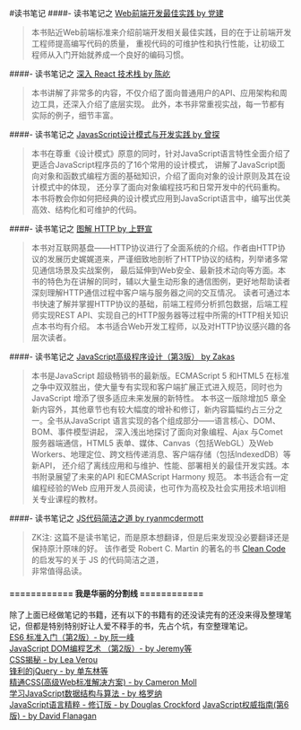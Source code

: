 #读书笔记
####- 读书笔记之 [Web前端开发最佳实践 by 党建](./ZKReadingNotes/TheBestPracticeOfWebDev/README.md)  
> 本书贴近Web前端标准来介绍前端开发相关最佳实践，目的在于让前端开发工程师提高编写代码的质量，
重视代码的可维护性和执行性能，让初级工程师从入门开始就养成一个良好的编码习惯。

####- 读书笔记之 [深入 React 技术栈 by 陈屹](./ZKReadingNotes/ReactStack/README.md)  
> 本书讲解了非常多的内容，不仅介绍了面向普通用户的API、应用架构和周边工具，还深入介绍了底层实现。
此外，本书非常重视实战，每一节都有实际的例子，细节丰富。

####- 读书笔记之 [JavasScript设计模式与开发实践 by 曾探](./ZKReadingNotes/DesignPattern/README.md)
> 本书在尊重《设计模式》原意的同时，针对JavaScript语言特性全面介绍了更适合JavaScript程序员的了16个常用的设计模式，
讲解了JavaScript面向对象和函数式编程方面的基础知识，介绍了面向对象的设计原则及其在设计模式中的体现，
还分享了面向对象编程技巧和日常开发中的代码重构。本书将教会你如何把经典的设计模式应用到JavaScript语言中，编写出优美高效、结构化和可维护的代码。

####- 读书笔记之 [图解 HTTP by 上野宣](./HTTP/README.md)  
> 本书对互联网基盘——HTTP协议进行了全面系统的介绍。作者由HTTP协议的发展历史娓娓道来，严谨细致地剖析了HTTP协议的结构，列举诸多常见通信场景及实战案例，
最后延伸到Web安全、最新技术动向等方面。本书的特色为在讲解的同时，辅以大量生动形象的通信图例，更好地帮助读者深刻理解HTTP通信过程中客户端与服务器之间的交互情况。
读者可通过本书快速了解并掌握HTTP协议的基础，前端工程师分析抓包数据，后端工程师实现REST API、实现自己的HTTP服务器等过程中所需的HTTP相关知识点本书均有介绍。
  本书适合Web开发工程师，以及对HTTP协议感兴趣的各层次读者。
  
####- 读书笔记之 [JavaScript高级程序设计（第3版） by Zakas](./ProfessionalJS/README.md)
> 本书是JavaScript 超级畅销书的最新版。ECMAScript 5 和HTML5 在标准之争中双双胜出，使大量专有实现和客户端扩展正式进入规范，同时也为JavaScript 增添了很多适应未来发展的新特性。
本书这一版除增加5 章全新内容外，其他章节也有较大幅度的增补和修订，新内容篇幅约占三分之一。全书从JavaScript 语言实现的各个组成部分——语言核心、DOM、BOM、事件模型讲起，
深入浅出地探讨了面向对象编程、Ajax 与Comet 服务器端通信，HTML5 表单、媒体、Canvas（包括WebGL）及Web Workers、地理定位、跨文档传递消息、客户端存储（包括IndexedDB）等新API，
还介绍了离线应用和与维护、性能、部署相关的最佳开发实践。本书附录展望了未来的API 和ECMAScript Harmony 规范。
  本书适合有一定编程经验的Web 应用开发人员阅读，也可作为高校及社会实用技术培训相关专业课程的教材。
  
####- 读书笔记之 [JS代码简洁之道 by ryanmcdermott](./JSCleanCode/README.md)
> ZK注: 这篇不是读书笔记，而是原本想翻译，但是后来发现没必要翻译还是保持原汁原味的好。 
该作者受 Robert C. Martin 的著名的书 [Clean Code](https://www.amazon.com/Clean-Code-Handbook-Software-Craftsmanship/dp/0132350882) 的启发写的关于 JS 的代码简洁之道，  
非常值得品读。  

#### ============   我是华丽的分割线   ============

除了上面已经做笔记的书籍，还有以下的书籍有的还没读完有的还没来得及整理笔记，但都是特别特别好让人爱不释手的书，先占个坑，有空整理笔记。  
[ES6 标准入门（第2版）- by 阮一峰](https://book.douban.com/subject/26708954/)  
[JavaScript DOM编程艺术 （第2版）- by Jeremy等](https://book.douban.com/subject/6038371/)  
[CSS揭秘 - by  Lea Verou](https://book.douban.com/subject/26745943/)  
[锋利的jQuery - by 单东林等](https://book.douban.com/subject/10792216/)  
[精通CSS(高级Web标准解决方案) - by Cameron Moll](https://book.douban.com/subject/4736167/)  
[学习JavaScript数据结构与算法 - by 格罗纳](https://book.douban.com/subject/26639401/)  
[JavaScript语言精粹 - 修订版 - by Douglas Crockford](https://book.douban.com/subject/3590768/)
[JavaScript权威指南(第6版) - by David Flanagan](https://book.douban.com/subject/10549733/)
